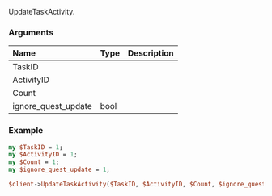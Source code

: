 UpdateTaskActivity.
### Arguments
**Name**|**Type**|**Description**
:---|:---|:---
TaskID||
ActivityID||
Count||
ignore_quest_update|bool|

### Example

```perl
my $TaskID = 1;
my $ActivityID = 1;
my $Count = 1;
my $ignore_quest_update = 1;

$client->UpdateTaskActivity($TaskID, $ActivityID, $Count, $ignore_quest_update); # Returns void
```